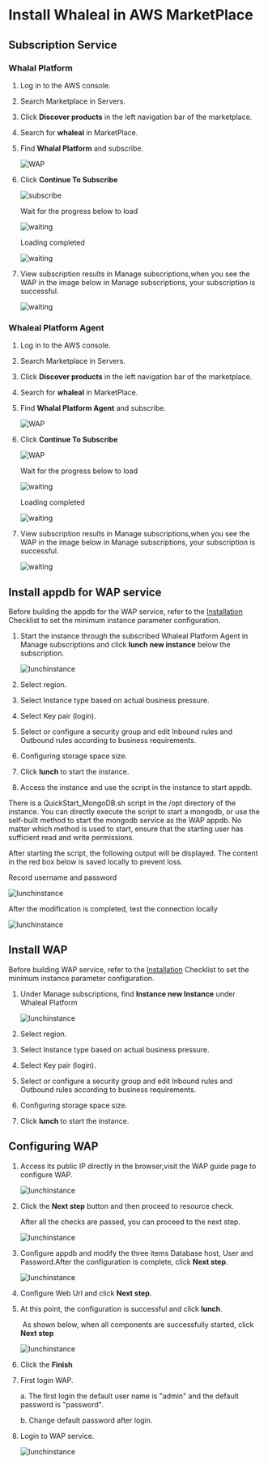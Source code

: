 # Install Whaleal in AWS MarketPlace

## Subscription Service

### Whalal Platform

1. Log in to the AWS console.

2. Search Marketplace in Servers.

3. Click **Discover products** in the left navigation bar of the marketplace.

4. Search for **whaleal** in MarketPlace.

5. Find **Whalal Platform** and subscribe.

   ![WAP](../../../images/whaleal-platform-Images/02-install-whaleal/wap.png)

6. Click  **Continue  To Subscribe**

   ![subscribe](../../../images/whaleal-platform-Images/02-install-whaleal/subscribe.png)

   Wait for the progress below to load

   ![waiting](../../../images/whaleal-platform-Images/02-install-whaleal/waiting.png)

   Loading completed

   ![waiting](../../../images/whaleal-platform-Images/02-install-whaleal/completed.png)

7. View subscription results in Manage subscriptions,when you see the WAP in the image below in Manage subscriptions, your subscription is successful.

   ![waiting](../../../images/whaleal-platform-Images/02-install-whaleal/wap2.png)

### Whaleal Platform Agent

1. Log in to the AWS console.

2. Search Marketplace in Servers.

3. Click **Discover products** in the left navigation bar of the marketplace.

4. Search for **whaleal** in MarketPlace.

5. Find **Whalal Platform Agent** and subscribe.

   ![WAP](../../../images/whaleal-platform-Images/02-install-whaleal/whaleal-platform-agent.png)

6. Click  **Continue  To Subscribe**

   ![WAP](../../../images/whaleal-platform-Images/02-install-whaleal/agentSbuscribe.png)

   Wait for the progress below to load

   ![waiting](../../../images/whaleal-platform-Images/02-install-whaleal/agentWaiting.png)

   Loading completed

   ![waiting](../../../images/whaleal-platform-Images/02-install-whaleal/agentCompleted.png)

7. View subscription results in Manage subscriptions,when you see the WAP in the image below in Manage subscriptions, your subscription is successful.

   ![waiting](../../../images/whaleal-platform-Images/02-install-whaleal/agent.png)

## Install appdb for WAP service

Before building the appdb for the WAP service, refer to the [Installation](../02-hardware-and-software-requirements.md) Checklist to set the minimum instance parameter configuration.

1. Start the instance through the subscribed Whaleal Platform Agent in Manage subscriptions and click **lunch new instance** below the subscription.

   ![lunchinstance](../../../images/whaleal-platform-Images/02-install-whaleal/lunchinstance.png)

2. Select region.

3. Select Instance type based on actual business pressure.

4. Select Key pair (login).

5. Select or configure a security group and edit Inbound rules and Outbound rules according to business requirements.

6. Configuring storage space size.

7. Click **lunch** to start the instance.

1. Access the instance and use the script in the instance to start appdb.

There is a QuickStart_MongoDB.sh script in the /opt directory of the instance. You can directly execute the script to start a mongodb, or use the self-built method to start the mongodb service as the WAP appdb. No matter which method is used to start, ensure that the starting user has sufficient read and write permissions.

After starting the script, the following output will be displayed. The content in the red box below is saved locally to prevent loss.

Record username and password

![lunchinstance](../../../images/whaleal-platform-Images/02-install-whaleal/appdb.png)

After the modification is completed, test the connection locally

![lunchinstance](../../../images/whaleal-platform-Images/02-install-whaleal/auth.png)

## Install WAP

Before building  WAP service, refer to the [Installation](../02-hardware-and-software-requirements.md) Checklist to set the minimum instance parameter configuration.

1. Under Manage subscriptions, find **Instance new Instance** under Whaleal Platform

   ![lunchinstance](../../../images/whaleal-platform-Images/02-install-whaleal/waplunch.png)

2. Select region.

3. Select Instance type based on actual business pressure.

4. Select Key pair (login).

5. Select or configure a security group and edit Inbound rules and Outbound rules according to business requirements.

6. Configuring storage space size.

1. Click **lunch** to start the instance.

## Configuring WAP

1. Access its public IP directly in the browser,visit the WAP guide page to configure WAP.

   ![lunchinstance](../../../images/whaleal-platform-Images/02-install-whaleal/yd-page-1.png)

2. Click the **Next step** button and then proceed to resource check.

   After all the checks are passed, you can proceed to the next step.

   ![lunchinstance](../../../images/whaleal-platform-Images/02-install-whaleal/resourcecheck.png)

3. Configure appdb and modify the three items Database host, User and Password.After the configuration is complete, click **Next step**.

   ![lunchinstance](../../../images/whaleal-platform-Images/02-install-whaleal/yd-page-3.png)

4. Configure Web Url and click **Next step**.

5. At this point, the configuration is successful and click **lunch**.

   ​	As shown below, when all components are successfully started, click **Next step**

   ![lunchinstance](../../../images/whaleal-platform-Images/02-install-whaleal/yd-page-4.png)

6. Click the **Finish**

7. First login WAP.

   a. The first login the default user name is "admin" and the default password is "password".

   b. Change default password after login.

8. Login to WAP service.

   ![lunchinstance](../../../images/whaleal-platform-Images/02-install-whaleal/success.png)
